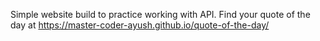 Simple website build to practice working with API.
Find your quote of the day at https://master-coder-ayush.github.io/quote-of-the-day/
